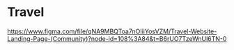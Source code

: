 # Travel
https://www.figma.com/file/qNA9MBQToa7nOIiiYosVZM/Travel-Website-Landing-Page-(Community)?node-id=108%3A84&t=B6rUO7TzeWnUl6TN-0

